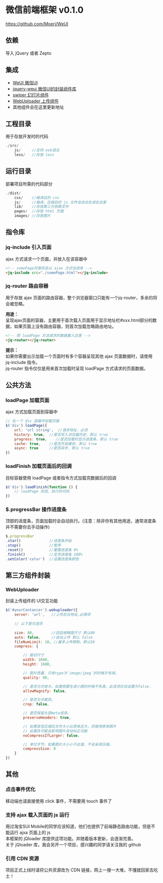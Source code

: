 # 微信前端框架 v0.1.0

https://github.com/Moerj/WeUI
  
  
## 依赖
导入 jQuery 或者 Zepto
  
## 集成
- [WeUI 微信UI](https://github.com/weui/weui/wiki)
- [jquery-weui 微信UI的封装组件库](http://lihongxun945.github.io/jquery-weui)
- [swiper 幻灯片组件](http://www.swiper.com.cn/)
- [WebUploader 上传组件](http://fex.baidu.com/webuploader)
- 其他组件会在这里更新地址
  
  
## 工程目录
用于存放开发时的代码
```javascript
./src/
    js/     //支持 es6语法
    less/   //存放 less
```
  
  
## 运行目录
部署项目所需的代码部分
```javascript
./dist/
    css/    //编译后的 css
    js/     //编译、压缩后的 js 文件会自动生成在这里
    lib/    //存放第三方依赖文件
    pages/  //存放 html 页面
    images/ //存放图片
```
  
  
## 指令库
  
### jq-include 引入页面
ajax 方式请求一个页面，并放入在该容器中
```html
<!-- somePage页面将会以 ajax 方式加进来 -->
<jq-include src="./somePage.html"></jq-include>
```

### jq-router 路由容器
用于存放 ajax 页面的路由容器，整个浏览器窗口只能有一个jq-router，多余的将会被忽略。  
  
__用途：__  
呈现ajax页面的容器，主要用于首次载入页面用于显示地址栏#xxx.html部分的数据，如果页面上没有路由容器，则首次加载忽略路由地址。

```html
<!-- 把 loadPage 方法请求的数据塞入这里 -->
<jq-router></jq-router>
```
__提示：__  
如果你需要出示加载一个页面时有多个容器呈现其他 ajax 页面数据时，请使用 jq-include 指令。  
jq-router 指令仅仅是用来首次加载时呈现 loadPage 方式请求的页面数据。
  
  
## 公共方法  

### loadPage 加载页面
ajax 方式加载页面到容器中
```javascript
// 在一个 div 容器中加载页面
$('div').loadPage({
    url: 'url string',  //请求地址，必须
    history: true,  //是否写入浏览器历史，默认 true
    progress: true,    //是否加载时显示进度条，默认 true
    cache: true,    //是否开启缓存，默认 true
    async: true     //是否异步，默认 true
})
```
  
### loadFinish 加载页面后的回调
目标容器使用 loadPage 或者指令方式加载完数据后的回调
```javascript
$('div').loadFinish(function () {
    // loadPage 完成，执行的代码
})
```
  
### $.progressBar 操作进度条
顶部的进度条，页面加载时会自动执行。(注意：除非你有其他用途，通常进度条并不需要你去手动操作)
```javascript
$.progressBar
.star()             //进度条开始
.stop()             //暂停
.reset()            //重置进度条 0%
.finish()           //走完进度条 100%
.setColor('color')  //设置进度条颜色
```

## 第三方组件封装

### WebUploader
封装上传组件的 UI交互功能
```javascript
$('#yourContanier').webuploader({
    server: 'url',   //上传后台地址,必填项
    
    // 以下是可选项
    
    size: 80,        //回显缩略图尺寸 默认80
    auto: false,     //自动上传 默认 false
    fileNumLimit: 10, //最多上传限制，默认50
    compress: {

        // 裁切尺寸
        width: 1600,
        height: 1600,

        // 图片质量，只有type为`image/jpeg`的时候才有效。
        quality: 90,

        // 是否允许放大，如果想要生成小图的时候不失真，此选项应该设置为false.
        allowMagnify: false,

        // 是否允许裁剪。
        crop: false,

        // 是否保留头部meta信息。
        preserveHeaders: true,

        // 如果发现压缩后文件大小比原来还大，则使用原来图片
        // 此属性可能会影响图片自动纠正功能
        noCompressIfLarger: false,

        // 单位字节，如果图片大小小于此值，不会采用压缩。
        compressSize: 0
    }
})
```

  
## 其他

### 点击事件优化
移动端也请直接使用 click 事件，不需要用 touch 事件了

### 支持 ajax 载入页面的 js 运行
用过淘宝SUI Mobile的同学应该知道，他们也提供了前端静态路由功能，但是不能运行 ajxa 页面上的 js  
本框架的 jQloader 库提供这项功能。并随着版本更新，会逐渐完善。  
关于 jQloader 库，我会另开一个项目，感兴趣的同学请关注我的 github

### 引用 CDN 资源
项目正式上线时请将公共资源改为 CDN 链接，网上一搜一大堆，不懂就回家去吃土！
